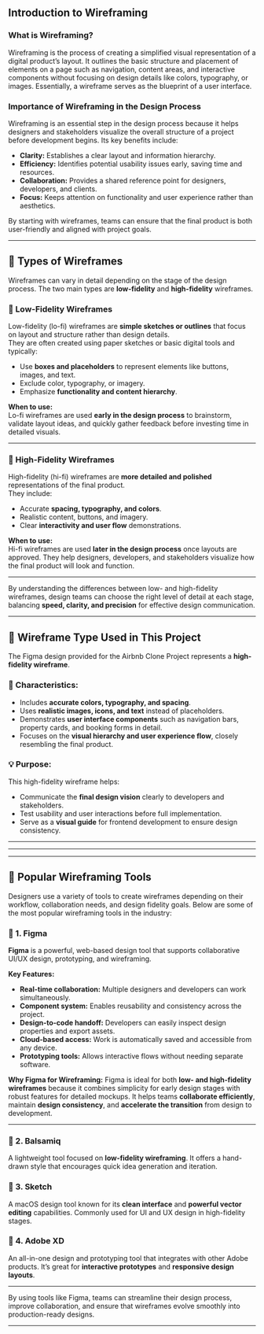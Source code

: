 ## Introduction to Wireframing

### What is Wireframing?

Wireframing is the process of creating a simplified visual representation of a digital product’s layout. It outlines the basic structure and placement of elements on a page such as navigation, content areas, and interactive components without focusing on design details like colors, typography, or images. Essentially, a wireframe serves as the blueprint of a user interface.

### Importance of Wireframing in the Design Process

Wireframing is an essential step in the design process because it helps designers and stakeholders visualize the overall structure of a project before development begins. Its key benefits include:

- **Clarity:** Establishes a clear layout and information hierarchy.
- **Efficiency:** Identifies potential usability issues early, saving time and resources.
- **Collaboration:** Provides a shared reference point for designers, developers, and clients.
- **Focus:** Keeps attention on functionality and user experience rather than aesthetics.

By starting with wireframes, teams can ensure that the final product is both user-friendly and aligned with project goals.

---

## 🧩 Types of Wireframes

Wireframes can vary in detail depending on the stage of the design process. The two main types are **low-fidelity** and **high-fidelity** wireframes.

### 🔹 Low-Fidelity Wireframes

Low-fidelity (lo-fi) wireframes are **simple sketches or outlines** that focus on layout and structure rather than design details.  
They are often created using paper sketches or basic digital tools and typically:

- Use **boxes and placeholders** to represent elements like buttons, images, and text.
- Exclude color, typography, or imagery.
- Emphasize **functionality and content hierarchy**.

**When to use:**  
Lo-fi wireframes are used **early in the design process** to brainstorm, validate layout ideas, and quickly gather feedback before investing time in detailed visuals.

---

### 🔹 High-Fidelity Wireframes

High-fidelity (hi-fi) wireframes are **more detailed and polished** representations of the final product.  
They include:

- Accurate **spacing, typography, and colors**.
- Realistic content, buttons, and imagery.
- Clear **interactivity and user flow** demonstrations.

**When to use:**  
Hi-fi wireframes are used **later in the design process** once layouts are approved. They help designers, developers, and stakeholders visualize how the final product will look and function.

---

By understanding the differences between low- and high-fidelity wireframes, design teams can choose the right level of detail at each stage, balancing **speed, clarity, and precision** for effective design communication.

---

## 🧱 Wireframe Type Used in This Project

The Figma design provided for the Airbnb Clone Project represents a **high-fidelity wireframe**.

### 🎨 Characteristics:

- Includes **accurate colors, typography, and spacing**.
- Uses **realistic images, icons, and text** instead of placeholders.
- Demonstrates **user interface components** such as navigation bars, property cards, and booking forms in detail.
- Focuses on the **visual hierarchy and user experience flow**, closely resembling the final product.

### 💡 Purpose:

This high-fidelity wireframe helps:

- Communicate the **final design vision** clearly to developers and stakeholders.
- Test usability and user interactions before full implementation.
- Serve as a **visual guide** for frontend development to ensure design consistency.

---

---

---

## 🧰 Popular Wireframing Tools

Designers use a variety of tools to create wireframes depending on their workflow, collaboration needs, and design fidelity goals. Below are some of the most popular wireframing tools in the industry:

### 🔹 1. Figma

**Figma** is a powerful, web-based design tool that supports collaborative UI/UX design, prototyping, and wireframing.

**Key Features:**

- **Real-time collaboration:** Multiple designers and developers can work simultaneously.
- **Component system:** Enables reusability and consistency across the project.
- **Design-to-code handoff:** Developers can easily inspect design properties and export assets.
- **Cloud-based access:** Work is automatically saved and accessible from any device.
- **Prototyping tools:** Allows interactive flows without needing separate software.

**Why Figma for Wireframing:**
Figma is ideal for both **low- and high-fidelity wireframes** because it combines simplicity for early design stages with robust features for detailed mockups. It helps teams **collaborate efficiently**, maintain **design consistency**, and **accelerate the transition** from design to development.

---

### 🔹 2. Balsamiq

A lightweight tool focused on **low-fidelity wireframing**. It offers a hand-drawn style that encourages quick idea generation and iteration.

### 🔹 3. Sketch

A macOS design tool known for its **clean interface** and **powerful vector editing** capabilities. Commonly used for UI and UX design in high-fidelity stages.

### 🔹 4. Adobe XD

An all-in-one design and prototyping tool that integrates with other Adobe products. It’s great for **interactive prototypes** and **responsive design layouts**.

---

By using tools like Figma, teams can streamline their design process, improve collaboration, and ensure that wireframes evolve smoothly into production-ready designs.

---

